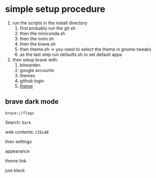 # simple setup procedure
 
1. run the scripts in the install directory
	1. first probably run the git.sh
	2. then the miniconda.sh
	3. then the nvim.sh
	4. then the brave.sh
	5. then theme.sh -> you need to select the theme in gnome tweaks
	6. as the last step run defaults.sh to set default apps
2. then setup brave with:
	1. bitwarden
	2. google accounts
	3. themes
	4. github login
	5. [theme](https://www.howtogeek.com/798929/brave-forced-dark-mode/)

## brave dark mode

`brave://flags`

Search: `Dark`

web contents: `CIELAB`

then settings

appearance

theme link

just black

